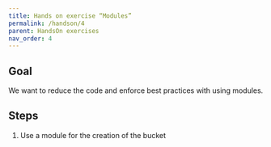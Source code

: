 ```yaml
---
title: Hands on exercise “Modules”
permalink: /handson/4
parent: HandsOn exercises
nav_order: 4
---
```


## Goal

We want to reduce the code and enforce best practices with using modules.

## Steps

1. Use a module for the creation of the bucket
